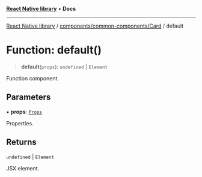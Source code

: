[**React Native library**](../../../../index.md) • **Docs**

***

[React Native library](../../../../modules.md) / [components/common-components/Card](../index.md) / default

# Function: default()

> **default**(`props`): `undefined` \| `Element`

Function component.

## Parameters

• **props**: [`Props`](../interfaces/Props.md)

Properties.

## Returns

`undefined` \| `Element`

JSX element.
